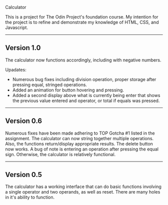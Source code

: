 Calculator

This is a project for The Odin Project's foundation course. My intention for the project is to refine and demonstrate my knowledge of HTML, CSS, and Javascript.

-----------
Version 1.0
-----------

The calculator now functions accordingly, including with negative numbers.

Upadates: 

- Numerous bug fixes including division operation, proper storage after pressing equal, stringed operations.
- Added an animation for button hovering and pressing.
- Added a second display above what is currently being enter that shows the previous value entered and operator, or total if equals was pressed.

-----------
Version 0.6
-----------

Numerous fixes have been made adhering to TOP Gotcha #1 listed in the assignment. The calculator can now string together multiple operations. Also, the functions return/display appropriate results. The delete button now works. A bug of note is entering an operation after pressing the equal sign. Otherwise, the calculator is relatively functional.


-----------
Version 0.5
-----------

The calculator has a working interface that can do basic functions involving a single operator and two operands, as well as reset. There are many holes in it's ability to function.
